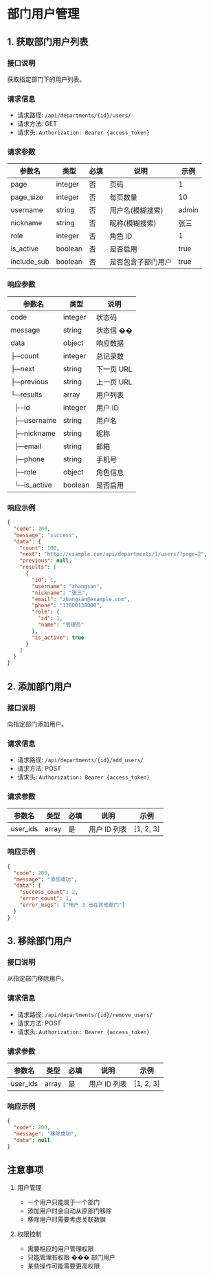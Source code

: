 # 部门用户管理

## 1. 获取部门用户列表

### 接口说明

获取指定部门下的用户列表。

### 请求信息

- 请求路径: `/api/departments/{id}/users/`
- 请求方法: GET
- 请求头: `Authorization: Bearer {access_token}`

### 请求参数

| 参数名      | 类型    | 必填 | 说明               | 示例  |
| ----------- | ------- | ---- | ------------------ | ----- |
| page        | integer | 否   | 页码               | 1     |
| page_size   | integer | 否   | 每页数量           | 10    |
| username    | string  | 否   | 用户名(模糊搜索)   | admin |
| nickname    | string  | 否   | 昵称(模糊搜索)     | 张三  |
| role        | integer | 否   | 角色 ID            | 1     |
| is_active   | boolean | 否   | 是否启用           | true  |
| include_sub | boolean | 否   | 是否包含子部门用户 | true  |

### 响应参数

| 参数名                  | 类型    | 说明       |
| ----------------------- | ------- | ---------- |
| code                    | integer | 状态码     |
| message                 | string  | 状态信 ��  |
| data                    | object  | 响应数据   |
| ├─count                 | integer | 总记录数   |
| ├─next                  | string  | 下一页 URL |
| ├─previous              | string  | 上一页 URL |
| └─results               | array   | 用户列表   |
| &nbsp;&nbsp;├─id        | integer | 用户 ID    |
| &nbsp;&nbsp;├─username  | string  | 用户名     |
| &nbsp;&nbsp;├─nickname  | string  | 昵称       |
| &nbsp;&nbsp;├─email     | string  | 邮箱       |
| &nbsp;&nbsp;├─phone     | string  | 手机号     |
| &nbsp;&nbsp;├─role      | object  | 角色信息   |
| &nbsp;&nbsp;└─is_active | boolean | 是否启用   |

### 响应示例

```json
{
  "code": 200,
  "message": "success",
  "data": {
    "count": 100,
    "next": "http://example.com/api/departments/1/users/?page=2",
    "previous": null,
    "results": [
      {
        "id": 1,
        "username": "zhangsan",
        "nickname": "张三",
        "email": "zhangsan@example.com",
        "phone": "13800138000",
        "role": {
          "id": 1,
          "name": "管理员"
        },
        "is_active": true
      }
    ]
  }
}
```

## 2. 添加部门用户

### 接口说明

向指定部门添加用户。

### 请求信息

- 请求路径: `/api/departments/{id}/add_users/`
- 请求方法: POST
- 请求头: `Authorization: Bearer {access_token}`

### 请求参数

| 参数名   | 类型  | 必填 | 说明         | 示例      |
| -------- | ----- | ---- | ------------ | --------- |
| user_ids | array | 是   | 用户 ID 列表 | [1, 2, 3] |

### 响应示例

```json
{
  "code": 200,
  "message": "添加成功",
  "data": {
    "success_count": 2,
    "error_count": 1,
    "error_msgs": ["用户 3 已在其他部门"]
  }
}
```

## 3. 移除部门用户

### 接口说明

从指定部门移除用户。

### 请求信息

- 请求路径: `/api/departments/{id}/remove_users/`
- 请求方法: POST
- 请求头: `Authorization: Bearer {access_token}`

### 请求参数

| 参数名   | 类型  | 必填 | 说明         | 示例      |
| -------- | ----- | ---- | ------------ | --------- |
| user_ids | array | 是   | 用户 ID 列表 | [1, 2, 3] |

### 响应示例

```json
{
  "code": 200,
  "message": "移除成功",
  "data": null
}
```

## 注意事项

1. 用户管理

   - 一个用户只能属于一个部门
   - 添加用户时会自动从原部门移除
   - 移除用户时需要考虑关联数据

2. 权限控制
   - 需要相应的用户管理权限
   - 只能管理有权限 ��� 部门用户
   - 某些操作可能需要更高权限
